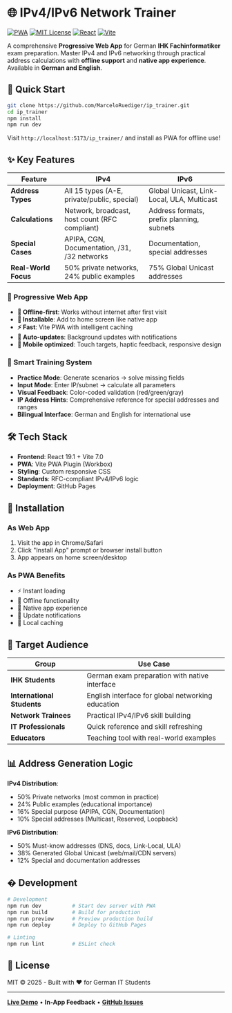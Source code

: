 # 🌐 IPv4/IPv6 Network Trainer

[![PWA](https://img.shields.io/badge/PWA-enabled-blue?logo=pwa)](https://web.dev/progressive-web-apps/)
[![MIT License](https://img.shields.io/badge/License-MIT-green.svg)](https://choosealicense.com/licenses/mit/)
[![React](https://img.shields.io/badge/React-19.1.0-blue?logo=react)](https://reactjs.org/)
[![Vite](https://img.shields.io/badge/Vite-7.0.0-yellow?logo=vite)](https://vitejs.dev/)

A comprehensive **Progressive Web App** for German **IHK Fachinformatiker** exam preparation. Master IPv4 and IPv6 networking through practical address calculations with **offline support** and **native app experience**. Available in **German and English**.

## 🚀 Quick Start

```bash
git clone https://github.com/MarceloRuediger/ip_trainer.git
cd ip_trainer
npm install
npm run dev
```

Visit `http://localhost:5173/ip_trainer/` and install as PWA for offline use!

## ✨ Key Features

| Feature              | IPv4                                           | IPv6                                       |
| -------------------- | ---------------------------------------------- | ------------------------------------------ |
| **Address Types**    | All 15 types (A-E, private/public, special)    | Global Unicast, Link-Local, ULA, Multicast |
| **Calculations**     | Network, broadcast, host count (RFC compliant) | Address formats, prefix planning, subnets  |
| **Special Cases**    | APIPA, CGN, Documentation, /31, /32 networks   | Documentation, special addresses           |
| **Real-World Focus** | 50% private networks, 24% public examples      | 75% Global Unicast addresses               |

### 📱 Progressive Web App

-   **🔄 Offline-first**: Works without internet after first visit
-   **📲 Installable**: Add to home screen like native app
-   **⚡ Fast**: Vite PWA with intelligent caching
-   **🔄 Auto-updates**: Background updates with notifications
-   **📱 Mobile optimized**: Touch targets, haptic feedback, responsive design

### 🎯 Smart Training System

-   **Practice Mode**: Generate scenarios → solve missing fields
-   **Input Mode**: Enter IP/subnet → calculate all parameters
-   **Visual Feedback**: Color-coded validation (red/green/gray)
-   **IP Address Hints**: Comprehensive reference for special addresses and ranges
-   **Bilingual Interface**: German and English for international use

## 🛠️ Tech Stack

-   **Frontend**: React 19.1 + Vite 7.0
-   **PWA**: Vite PWA Plugin (Workbox)
-   **Styling**: Custom responsive CSS
-   **Standards**: RFC-compliant IPv4/IPv6 logic
-   **Deployment**: GitHub Pages

## 📱 Installation

### As Web App

1. Visit the app in Chrome/Safari
2. Click "Install App" prompt or browser install button
3. App appears on home screen/desktop

### As PWA Benefits

-   ⚡ Instant loading
-   🔄 Offline functionality
-   📱 Native app experience
-   🔔 Update notifications
-   💾 Local caching

## 🎯 Target Audience

| Group                      | Use Case                                          |
| -------------------------- | ------------------------------------------------- |
| **IHK Students**           | German exam preparation with native interface     |
| **International Students** | English interface for global networking education |
| **Network Trainees**       | Practical IPv4/IPv6 skill building                |
| **IT Professionals**       | Quick reference and skill refreshing              |
| **Educators**              | Teaching tool with real-world examples            |

## 📊 Address Generation Logic

**IPv4 Distribution**:

-   50% Private networks (most common in practice)
-   24% Public examples (educational importance)
-   16% Special purpose (APIPA, CGN, Documentation)
-   10% Special addresses (Multicast, Reserved, Loopback)

**IPv6 Distribution**:

-   50% Must-know addresses (DNS, docs, Link-Local, ULA)
-   38% Generated Global Unicast (web/mail/CDN servers)
-   12% Special and documentation addresses

## � Development

```bash
# Development
npm run dev          # Start dev server with PWA
npm run build        # Build for production
npm run preview      # Preview production build
npm run deploy       # Deploy to GitHub Pages

# Linting
npm run lint         # ESLint check
```

## 📄 License

MIT © 2025 - Built with ❤️ for German IT Students

---

**[Live Demo](https://marceloruediger.github.io/ip_trainer/)** • **In-App Feedback** • **[GitHub Issues](https://github.com/MarceloRuediger/ip_trainer/issues)**
